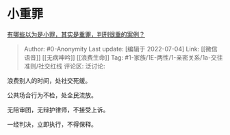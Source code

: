 # 小重罪
[有哪些以为是小罪，其实是重罪，判刑很重的案例？](https://www.zhihu.com/question/277996947/answer/624866466)

> Author: #0-Anonymity
> Last update: [编辑于 2022-07-04]
> Link: [[微信语音]] [[无病呻吟]] [[浪费生命]]
> Tag: #1-家族/1E-两性/1-亲密关系/1a-交往准则/社交红线 
> 评论区:
> 泛讨论:

浪费别人的时间，处社交死缓。

公共场合行为不检，处全民流放。

无陪审团，无辩护律师，不接受上诉。

一经判决，立即执行，不得保释。
